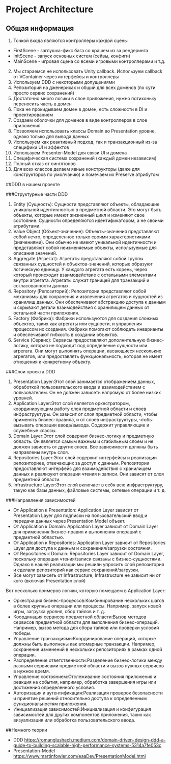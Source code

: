 # Project Architecture

## Общая информация
1. Точкой входа являются контроллеры каждой сцены
- FirstScene - заглушка-фикс бага со крашем из за рендеринга
- InitScene - запуск основных систем (сейвы, конфиги)
- MainScene - игровая сцена со всеми игровыми контроллерами и т.д.
2. Мы стараемся не использовать Unity callback. Используем callback от VContainer через интерфейсы и контроллеры
3. Используем DDD с некоторыми допущениями
4. Репозиторий на дженериках и общий для всех доменов (по сути просто сервис сохранений)
5. Достаточно много логики в слое приложения, нужно потихоньку переносить часть в домен
6. Пока не прокидываем домен в домен, есть сложности в DI и проектированием
7. Создаем оболочки для доменов в виде контроллеров в слое приложения
8. Позволяем использовать классы Domain во Presentation уровне, однако только для вывода данных
9. Используем как реактивный подход, так и транзакционный из-за специфики UI и эффектов
10. Используем Presenter-Model для связи UI и домена
11. Специфическая система сохранений (каждый домен независим)
12. Полный отказ от синглтонов
13. Для всех классов делаем явные конструкторы (даже для конструкторов по умолчанию) и помечаем их Preserve атрибутом

##DDD в нашем проекте

###Структурные части DDD
1. Entity (Сущность):
Сущности представляют объекты, обладающие уникальной идентичностью в предметной области. Это могут быть объекты, которые имеют жизненный цикл и изменяют свое состояние. Сущности определяются идентификатором, а не своими атрибутами.
2. Value Object (Объект-значение):
Объекты-значения представляют собой нечто, определенное только своими характеристиками (значениями). Они обычно не имеют уникальной идентичности и представляют собой неизменяемые объекты, используемые для описания значений.
3. Aggregate (Агрегат):
Агрегаты представляют собой группы связанных сущностей и объектов-значений, которые образуют логическую единицу. У каждого агрегата есть корень, через который происходит взаимодействие с остальными элементами внутри агрегата. Агрегаты служат границей для транзакций и согласованности данных.
4. Repository (Репозиторий):
Репозитории представляют собой механизмы для сохранения и извлечения агрегатов и сущностей из хранилищ данных. Они обеспечивают абстракцию доступа к данным и скрывают детали взаимодействия с хранилищем данных от остальной части приложения.
5. Factory (Фабрика):
Фабрики используются для создания сложных объектов, таких как агрегаты или сущности, и управления процессом их создания. Фабрики помогают соблюдать инварианты и обеспечивают гибкость в создании объектов.
6. Service (Сервис):
Сервисы предоставляют дополнительную бизнес-логику, которая не подходит под определение сущности или агрегата. Они могут выполнять операции, касающиеся нескольких агрегатов, или предоставлять функциональность, которая не имеет отношения к конкретному объекту.

###Слои проекта DDD
1. Presentation Layer:Этот слой занимается отображением данных, обработкой пользовательского ввода и взаимодействием с пользователем. Он не должен зависеть напрямую от более низких уровней.
2. Application Layer:Этот слой является оркестратором, координирующим работу слоя предметной области и слоев инфраструктуры. Он зависит от слоя предметной области, чтобы применять бизнес-правила, и от слоев инфраструктуры, чтобы вызывать операции ввода/вывода. Содержит управляющие и служебные классы.
3. Domain Layer:Этот слой содержит бизнес-логику и предметную область. Он является самым важным и стабильным слоем и не должен зависеть от других слоев. Все зависимости должны быть направлены внутрь слоя.
4. Repositories Layer:Этот слой содержит интерфейсы и реализации репозиториев, отвечающих за доступ к данным. Репозитории предоставляют интерфейс для взаимодействия с хранилищем данных и реализуют операции чтения и записи. Они зависят от слоя предметной области.
5. Infrastructure Layer:Этот слой включает в себя всю инфраструктуру, такую как базы данных, файловые системы, сетевые операции и т. д.

###Направления зависимостей
- От Application к Presentation: Application Layer зависит от Presentation Layer для подписки на пользовательский ввод и передачи данных через Presentation Model объект.
- От Application к Domain: Application Layer зависит от Domain Layer для применения бизнес-правил и выполнения операций с предметной областью.
- От Application к Repositories: Application Layer зависит от Repositories Layer для доступа к данным и сохранения/загрузки состояния.
- От Repositories к Domain: Repositories Layer зависит от Domain Layer, поскольку операции чтения/записи связаны с бизнес-сущностями. Однако в нашей реализации мы решили упросить слой репозитория и сделали репозиторий как сервис сохранений/загрузки.
- Все могут зависеть от Infrastructure, Infrastructure не зависит ни от кого (включая Presentation слой)

Вот несколько примеров логики, которую помещаем в Application Layer:
- Оркестрация бизнес-процессов:Комбинирование нескольких шагов в более крупные операции или процессы. Например, запуск новой игры, загрузка уровня, сбор тайлов и т. д.
- Координация сервисов предметной области:Вызов методов сервисов предметной области для выполнения бизнес-операций. Например, вызов метода для сбора тайлов или проверки условий победы.
- Управление транзакциями:Координирование операций, которые должны быть выполнены как атомарные транзакции. Например, сохранение изменений в нескольких репозиториях в рамках одной операции.
- Распределение ответственности:Разделение бизнес-логики между разными сервисами предметной области и вызов нужных сервисов в нужное время.
- Управление состоянием:Отслеживание состояния приложения и реакция на события, например, обработка завершения игры или достижения определенного условия.
- Авторизация и аутентификация:Реализация проверок безопасности и принятие решений относительно доступа к определенным функциональностям приложения.
- Инициализация зависимостей:Инициализация и конфигурация зависимостей для других компонентов приложения, таких как визуализация или обработка пользовательского ввода.

##Немного теории
- DDD 
https://romanglushach.medium.com/domain-driven-design-ddd-a-guide-to-building-scalable-high-performance-systems-5314a7fe053c
- Presentation-Model 
https://www.martinfowler.com/eaaDev/PresentationModel.html